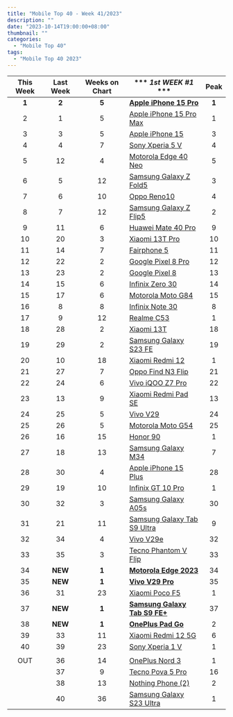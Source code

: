 ```yaml
---
title: "Mobile Top 40 - Week 41/2023"
description: ""
date: "2023-10-14T19:00:00+08:00"
thumbnail: ""
categories:
  - "Mobile Top 40"
tags:
  - "Mobile Top 40 2023"
---
```

<!--more-->
|**This Week**|**Last Week**|**Weeks on Chart**|*** *1st WEEK #1* ***|**Peak**|
|:----:|:----:|:----:|----|:----:|
|**1**|**2**|**5**|**[Apple iPhone 15 Pro](https://www.gsmarena.com/apple_iphone_15_pro-12557.php)**|**1**|
|2|1|5|[Apple iPhone 15 Pro Max](https://www.gsmarena.com/apple_iphone_15_pro_max-12548.php)|1|
|3|3|5|[Apple iPhone 15](https://www.gsmarena.com/apple_iphone_15-12559.php)|3|
|4|4|7|[Sony Xperia 5 V](https://www.gsmarena.com/sony_xperia_5_v-12534.php)|4|
|5|12|4|[Motorola Edge 40 Neo](https://www.gsmarena.com/motorola_edge_40_neo-12467.php)|5|
|6|5|12|[Samsung Galaxy Z Fold5](https://www.gsmarena.com/samsung_galaxy_z_fold5-12418.php)|3|
|7|6|10|[Oppo Reno10](https://www.gsmarena.com/oppo_reno10-12414.php)|4|
|8|7|12|[Samsung Galaxy Z Flip5](https://www.gsmarena.com/samsung_galaxy_z_flip5-12252.php)|2|
|9|11|6|[Huawei Mate 40 Pro](https://www.gsmarena.com/huawei_mate_60_pro-12530.php)|9|
|10|20|3|[Xiaomi 13T Pro](https://www.gsmarena.com/xiaomi_13t_pro-12388.php)|10|
|11|14|7|[Fairphone 5](https://www.gsmarena.com/fairphone_5-12540.php)|11|
|12|22|2|[Google Pixel 8 Pro](https://www.gsmarena.com/google_pixel_8_pro-12545.php)|12|
|13|23|2|[Google Pixel 8](https://www.gsmarena.com/google_pixel_8-12546.php)|13|
|14|15|6|[Infinix Zero 30](https://www.gsmarena.com/infinix_zero_30-12518.php)|14|
|15|17|6|[Motorola Moto G84](https://www.gsmarena.com/motorola_moto_g84-12526.php)|15|
|16|8|8|[Infinix Note 30](https://www.gsmarena.com/infinix_note_30-12288.php)|8|
|17|9|12|[Realme C53](https://www.gsmarena.com/realme_c53-12310.php)|1|
|18|28|2|[Xiaomi 13T](https://www.gsmarena.com/xiaomi_13t-12389.php)|18|
|19|29|2|[Samsung Galaxy S23 FE](https://www.gsmarena.com/samsung_galaxy_s23_fe-12520.php)|19|
|20|10|18|[Xiaomi Redmi 12](https://www.gsmarena.com/xiaomi_redmi_12-12328.php)|1|
|21|27|7|[Oppo Find N3 Flip](https://www.gsmarena.com/oppo_find_n3_flip-12531.php)|21|
|22|24|6|[Vivo iQOO Z7 Pro](https://www.gsmarena.com/vivo_iqoo_z7_pro-12484.php)|22|
|23|13|9|[Xiaomi Redmi Pad SE](https://www.gsmarena.com/xiaomi_redmi_pad_se-12466.php)|13|
|24|25|5|[Vivo V29](https://www.gsmarena.com/vivo_v29-12461.php)|24|
|25|26|5|[Motorola Moto G54](https://www.gsmarena.com/motorola_moto_g54-12503.php)|25|
|26|16|15|[Honor 90](https://www.gsmarena.com/honor_90-12297.php)|1|
|27|18|13|[Samsung Galaxy M34](https://www.gsmarena.com/samsung_galaxy_m34_5g-11290.php)|7|
|28|30|4|[Apple iPhone 15 Plus](https://www.gsmarena.com/apple_iphone_15_plus-12558.php)|28|
|29|19|10|[Infinix GT 10 Pro](https://www.gsmarena.com/infinix_gt_10_pro-12451.php)|1|
|30|32|3|[Samsung Galaxy A05s](https://www.gsmarena.com/samsung_galaxy_a05s-12584.php)|30|
|31|21|11|[Samsung Galaxy Tab S9 Ultra](https://www.gsmarena.com/samsung_galaxy_tab_s9_ultra-12217.php)|9|
|32|34|4|[Vivo V29e](https://www.gsmarena.com/vivo_v29e-12483.php)|32|
|33|35|3|[Tecno Phantom V Flip](https://www.gsmarena.com/tecno_phantom_v_flip-12580.php)|33|
|34|**NEW**|**1**|**[Motorola Edge 2023](https://www.gsmarena.com/motorola_edge_(2023)-12620.php)**|34|
|35|**NEW**|**1**|**[Vivo V29 Pro](https://www.gsmarena.com/vivo_v29_pro-12608.php)**|35|
|36|31|23|[Xiaomi Poco F5](https://www.gsmarena.com/xiaomi_poco_f5-12258.php)|1|
|37|**NEW**|**1**|**[Samsung Galaxy Tab S9 FE+](https://www.gsmarena.com/samsung_galaxy_tab_s9_fe+-12609.php)**|37|
|38|**NEW**|**1**|**[OnePlus Pad Go](https://www.gsmarena.com/oneplus_pad_go-12614.php)**|2|
|39|33|11|[Xiaomi Redmi 12 5G](https://www.gsmarena.com/xiaomi_redmi_12_5g-12446.php)|6|
|40|39|23|[Sony Xperia 1 V](https://www.gsmarena.com/sony_xperia_1_v-12263.php)|1|
||||||
|OUT|36|14|[OnePlus Nord 3](https://www.gsmarena.com/oneplus_nord_3-12135.php)|1|
||37|9|[Tecno Pova 5 Pro](https://www.gsmarena.com/tecno_pova_5_pro-12448.php)|16|
||38|13|[Nothing Phone (2)](https://www.gsmarena.com/nothing_phone_(2)-12386.php)|2|
||40|36|[Samsung Galaxy S23 Ultra](https://www.gsmarena.com/samsung_galaxy_s23_ultra-12024.php)|1|